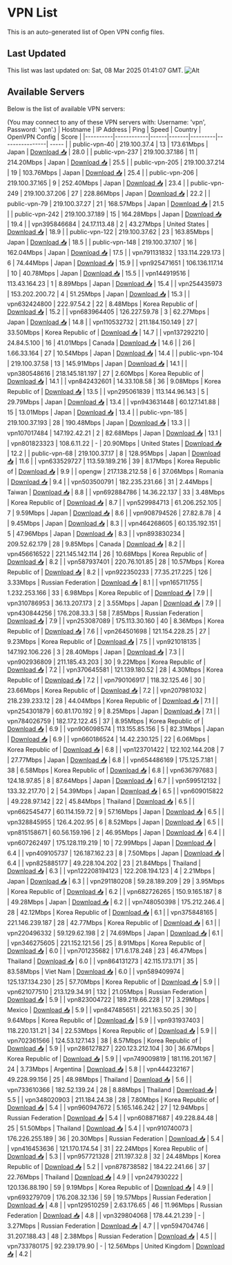 # VPN List

This is an auto-generated list of Open VPN config files.

## Last Updated

This list was last updated on: Sat, 08 Mar 2025 01:41:07 GMT.
![Alt](https://repobeats.axiom.co/api/embed/186b98318ef1479477931607c1ad7d823f12451f.svg "Repobeats analytics image")

## Available Servers

Below is the list of available VPN servers:

(You may connect to any of these VPN servers with: Username: 'vpn', Password: 'vpn'.)
| Hostname | IP Address | Ping | Speed | Country | OpenVPN Config | Score |
|----------|------------|------|-------|---------|----------------| ----- |
| public-vpn-40 | 219.100.37.4 | 13 | 173.61Mbps | Japan | [Download 📥](./configs/server_0_JP.ovpn) | 28.0 |
| public-vpn-237 | 219.100.37.186 | 11 | 214.20Mbps | Japan | [Download 📥](./configs/server_1_JP.ovpn) | 25.5 |
| public-vpn-205 | 219.100.37.214 | 19 | 103.76Mbps | Japan | [Download 📥](./configs/server_2_JP.ovpn) | 25.4 |
| public-vpn-206 | 219.100.37.165 | 9 | 252.40Mbps | Japan | [Download 📥](./configs/server_3_JP.ovpn) | 23.4 |
| public-vpn-249 | 219.100.37.206 | 27 | 228.86Mbps | Japan | [Download 📥](./configs/server_4_JP.ovpn) | 22.2 |
| public-vpn-79 | 219.100.37.27 | 21 | 168.57Mbps | Japan | [Download 📥](./configs/server_5_JP.ovpn) | 21.5 |
| public-vpn-242 | 219.100.37.189 | 15 | 164.28Mbps | Japan | [Download 📥](./configs/server_6_JP.ovpn) | 19.4 |
| vpn395846684 | 24.17.113.48 | 2 | 43.27Mbps | United States | [Download 📥](./configs/server_7_US.ovpn) | 18.9 |
| public-vpn-122 | 219.100.37.62 | 23 | 163.85Mbps | Japan | [Download 📥](./configs/server_8_JP.ovpn) | 18.5 |
| public-vpn-148 | 219.100.37.107 | 16 | 162.04Mbps | Japan | [Download 📥](./configs/server_9_JP.ovpn) | 17.5 |
| vpn791131832 | 133.114.229.173 | 6 | 74.44Mbps | Japan | [Download 📥](./configs/server_10_JP.ovpn) | 15.9 |
| vpn925471651 | 106.136.117.14 | 10 | 40.78Mbps | Japan | [Download 📥](./configs/server_11_JP.ovpn) | 15.5 |
| vpn144919516 | 113.43.164.23 | 1 | 8.89Mbps | Japan | [Download 📥](./configs/server_12_JP.ovpn) | 15.4 |
| vpn254435973 | 153.202.200.72 | 4 | 51.25Mbps | Japan | [Download 📥](./configs/server_13_JP.ovpn) | 15.3 |
| vpn632424800 | 222.97.54.2 | 22 | 8.48Mbps | Korea Republic of | [Download 📥](./configs/server_14_KR.ovpn) | 15.2 |
| vpn683964405 | 126.227.59.78 | 3 | 62.27Mbps | Japan | [Download 📥](./configs/server_15_JP.ovpn) | 14.8 |
| vpn110532732 | 211.184.150.149 | 27 | 33.50Mbps | Korea Republic of | [Download 📥](./configs/server_16_KR.ovpn) | 14.7 |
| vpn137292210 | 24.84.5.100 | 16 | 41.01Mbps | Canada | [Download 📥](./configs/server_17_CA.ovpn) | 14.6 |
| 2i6 | 1.66.33.164 | 27 | 10.54Mbps | Japan | [Download 📥](./configs/server_18_JP.ovpn) | 14.4 |
| public-vpn-104 | 219.100.37.58 | 13 | 145.91Mbps | Japan | [Download 📥](./configs/server_19_JP.ovpn) | 14.1 |
| vpn380548616 | 218.145.181.197 | 27 | 2.60Mbps | Korea Republic of | [Download 📥](./configs/server_20_KR.ovpn) | 14.1 |
| vpn842432601 | 14.33.108.58 | 36 | 9.08Mbps | Korea Republic of | [Download 📥](./configs/server_21_KR.ovpn) | 13.5 |
| vpn295061839 | 113.144.96.143 | 5 | 29.79Mbps | Japan | [Download 📥](./configs/server_22_JP.ovpn) | 13.4 |
| vpn943631448 | 60.127.141.88 | 15 | 13.01Mbps | Japan | [Download 📥](./configs/server_23_JP.ovpn) | 13.4 |
| public-vpn-185 | 219.100.37.193 | 28 | 190.48Mbps | Japan | [Download 📥](./configs/server_24_JP.ovpn) | 13.3 |
| vpn107017484 | 147.192.42.21 | 2 | 82.68Mbps | Japan | [Download 📥](./configs/server_25_JP.ovpn) | 13.1 |
| vpn801823323 | 108.6.11.22 | - | 20.90Mbps | United States | [Download 📥](./configs/server_26_US.ovpn) | 12.2 |
| public-vpn-68 | 219.100.37.17 | 8 | 128.95Mbps | Japan | [Download 📥](./configs/server_27_JP.ovpn) | 11.6 |
| vpn633529727 | 113.59.189.216 | 39 | 8.17Mbps | Korea Republic of | [Download 📥](./configs/server_28_KR.ovpn) | 9.9 |
| opengw | 217.138.212.58 | 6 | 37.06Mbps | Romania | [Download 📥](./configs/server_29_RO.ovpn) | 9.4 |
| vpn503500791 | 182.235.231.66 | 31 | 2.44Mbps | Taiwan | [Download 📥](./configs/server_30_TW.ovpn) | 8.8 |
| vpn692884786 | 14.36.22.137 | 33 | 3.48Mbps | Korea Republic of | [Download 📥](./configs/server_31_KR.ovpn) | 8.7 |
| vpn529984713 | 61.206.252.105 | 7 | 9.59Mbps | Japan | [Download 📥](./configs/server_32_JP.ovpn) | 8.6 |
| vpn908794526 | 27.82.8.78 | 4 | 9.45Mbps | Japan | [Download 📥](./configs/server_33_JP.ovpn) | 8.3 |
| vpn464268605 | 60.135.192.151 | 5 | 47.96Mbps | Japan | [Download 📥](./configs/server_34_JP.ovpn) | 8.3 |
| vpn893830234 | 209.52.62.179 | 28 | 9.85Mbps | Canada | [Download 📥](./configs/server_35_CA.ovpn) | 8.2 |
| vpn456616522 | 221.145.142.114 | 26 | 10.68Mbps | Korea Republic of | [Download 📥](./configs/server_36_KR.ovpn) | 8.2 |
| vpn587937401 | 220.76.101.85 | 28 | 10.57Mbps | Korea Republic of | [Download 📥](./configs/server_37_KR.ovpn) | 8.2 |
| vpn922350233 | 77.35.217.225 | 126 | 3.33Mbps | Russian Federation | [Download 📥](./configs/server_38_RU.ovpn) | 8.1 |
| vpn165711755 | 1.232.253.166 | 33 | 6.98Mbps | Korea Republic of | [Download 📥](./configs/server_39_KR.ovpn) | 7.9 |
| vpn310786953 | 36.13.207.173 | 2 | 3.55Mbps | Japan | [Download 📥](./configs/server_40_JP.ovpn) | 7.9 |
| vpn430844256 | 176.208.33.3 | 58 | 7.85Mbps | Russian Federation | [Download 📥](./configs/server_41_RU.ovpn) | 7.9 |
| vpn253087089 | 175.113.30.160 | 40 | 8.36Mbps | Korea Republic of | [Download 📥](./configs/server_42_KR.ovpn) | 7.6 |
| vpn264501698 | 121.154.228.25 | 27 | 9.23Mbps | Korea Republic of | [Download 📥](./configs/server_43_KR.ovpn) | 7.5 |
| vpn921018135 | 147.192.106.226 | 3 | 28.40Mbps | Japan | [Download 📥](./configs/server_44_JP.ovpn) | 7.3 |
| vpn902936809 | 211.185.43.203 | 30 | 9.22Mbps | Korea Republic of | [Download 📥](./configs/server_45_KR.ovpn) | 7.2 |
| vpn370645581 | 121.139.180.52 | 28 | 4.30Mbps | Korea Republic of | [Download 📥](./configs/server_46_KR.ovpn) | 7.2 |
| vpn790106917 | 118.32.125.46 | 30 | 23.66Mbps | Korea Republic of | [Download 📥](./configs/server_47_KR.ovpn) | 7.2 |
| vpn207981032 | 218.239.233.12 | 28 | 44.04Mbps | Korea Republic of | [Download 📥](./configs/server_48_KR.ovpn) | 7.1 |
| vpn254301879 | 60.81.170.192 | 9 | 8.25Mbps | Japan | [Download 📥](./configs/server_49_JP.ovpn) | 7.1 |
| vpn784026759 | 182.172.122.45 | 37 | 8.95Mbps | Korea Republic of | [Download 📥](./configs/server_50_KR.ovpn) | 6.9 |
| vpn906098574 | 113.155.85.156 | 5 | 82.31Mbps | Japan | [Download 📥](./configs/server_51_JP.ovpn) | 6.9 |
| vpn660186524 | 14.42.230.125 | 22 | 6.06Mbps | Korea Republic of | [Download 📥](./configs/server_52_KR.ovpn) | 6.8 |
| vpn123701422 | 122.102.144.208 | 7 | 27.77Mbps | Japan | [Download 📥](./configs/server_53_JP.ovpn) | 6.8 |
| vpn654486169 | 175.125.7.181 | 38 | 6.58Mbps | Korea Republic of | [Download 📥](./configs/server_54_KR.ovpn) | 6.8 |
| vpn636797683 | 124.18.97.85 | 8 | 87.64Mbps | Japan | [Download 📥](./configs/server_55_JP.ovpn) | 6.7 |
| vpn599512132 | 133.32.217.70 | 2 | 54.39Mbps | Japan | [Download 📥](./configs/server_56_JP.ovpn) | 6.5 |
| vpn609015822 | 49.228.97.142 | 22 | 45.84Mbps | Thailand | [Download 📥](./configs/server_57_TH.ovpn) | 6.5 |
| vpn662545477 | 60.114.159.72 | 9 | 57.16Mbps | Japan | [Download 📥](./configs/server_58_JP.ovpn) | 6.5 |
| vpn328845955 | 126.4.202.95 | 6 | 8.52Mbps | Japan | [Download 📥](./configs/server_59_JP.ovpn) | 6.5 |
| vpn815158671 | 60.56.159.196 | 2 | 46.95Mbps | Japan | [Download 📥](./configs/server_60_JP.ovpn) | 6.4 |
| vpn607262497 | 175.128.119.219 | 10 | 72.99Mbps | Japan | [Download 📥](./configs/server_61_JP.ovpn) | 6.4 |
| vpn409105737 | 126.187.162.23 | 8 | 7.50Mbps | Japan | [Download 📥](./configs/server_62_JP.ovpn) | 6.4 |
| vpn825885177 | 49.228.104.202 | 23 | 21.84Mbps | Thailand | [Download 📥](./configs/server_63_TH.ovpn) | 6.3 |
| vpn122208194123 | 122.208.194.123 | 4 | 2.21Mbps | Japan | [Download 📥](./configs/server_64_JP.ovpn) | 6.3 |
| vpn291180208 | 59.28.189.209 | 29 | 3.95Mbps | Korea Republic of | [Download 📥](./configs/server_65_KR.ovpn) | 6.2 |
| vpn682726265 | 150.9.165.187 | 8 | 49.28Mbps | Japan | [Download 📥](./configs/server_66_JP.ovpn) | 6.2 |
| vpn748050398 | 175.212.246.4 | 28 | 42.12Mbps | Korea Republic of | [Download 📥](./configs/server_67_KR.ovpn) | 6.1 |
| vpn375848165 | 221.146.239.187 | 28 | 42.77Mbps | Korea Republic of | [Download 📥](./configs/server_68_KR.ovpn) | 6.1 |
| vpn220496332 | 59.129.62.198 | 2 | 74.69Mbps | Japan | [Download 📥](./configs/server_69_JP.ovpn) | 6.1 |
| vpn346275605 | 221.152.121.56 | 25 | 8.91Mbps | Korea Republic of | [Download 📥](./configs/server_70_KR.ovpn) | 6.0 |
| vpn701235682 | 171.6.178.248 | 23 | 46.47Mbps | Thailand | [Download 📥](./configs/server_71_TH.ovpn) | 6.0 |
| vpn864131273 | 42.115.173.171 | 35 | 83.58Mbps | Viet Nam | [Download 📥](./configs/server_72_VN.ovpn) | 6.0 |
| vpn589409974 | 125.137.134.230 | 25 | 57.70Mbps | Korea Republic of | [Download 📥](./configs/server_73_KR.ovpn) | 5.9 |
| vpn621077510 | 213.129.34.91 | 132 | 21.05Mbps | Russian Federation | [Download 📥](./configs/server_74_RU.ovpn) | 5.9 |
| vpn823004722 | 189.219.66.228 | 17 | 3.29Mbps | Mexico | [Download 📥](./configs/server_75_MX.ovpn) | 5.9 |
| vpn847485651 | 221.163.50.25 | 30 | 9.64Mbps | Korea Republic of | [Download 📥](./configs/server_76_KR.ovpn) | 5.9 |
| vpn931937403 | 118.220.131.21 | 34 | 22.53Mbps | Korea Republic of | [Download 📥](./configs/server_77_KR.ovpn) | 5.9 |
| vpn702361566 | 124.53.127.143 | 38 | 8.57Mbps | Korea Republic of | [Download 📥](./configs/server_78_KR.ovpn) | 5.9 |
| vpn286127827 | 220.123.212.104 | 30 | 36.67Mbps | Korea Republic of | [Download 📥](./configs/server_79_KR.ovpn) | 5.9 |
| vpn749009819 | 181.116.201.167 | 24 | 3.73Mbps | Argentina | [Download 📥](./configs/server_80_AR.ovpn) | 5.8 |
| vpn444232167 | 49.228.99.156 | 25 | 48.98Mbps | Thailand | [Download 📥](./configs/server_81_TH.ovpn) | 5.6 |
| vpn733610366 | 182.52.139.24 | 28 | 8.88Mbps | Thailand | [Download 📥](./configs/server_82_TH.ovpn) | 5.5 |
| vpn348020903 | 211.184.24.38 | 28 | 7.80Mbps | Korea Republic of | [Download 📥](./configs/server_83_KR.ovpn) | 5.4 |
| vpn960947672 | 5.165.146.242 | 27 | 12.94Mbps | Russian Federation | [Download 📥](./configs/server_84_RU.ovpn) | 5.4 |
| vpn608871687 | 49.228.84.48 | 25 | 51.50Mbps | Thailand | [Download 📥](./configs/server_85_TH.ovpn) | 5.4 |
| vpn910740073 | 176.226.255.189 | 36 | 20.30Mbps | Russian Federation | [Download 📥](./configs/server_86_RU.ovpn) | 5.4 |
| vpn416453636 | 121.170.174.54 | 31 | 22.24Mbps | Korea Republic of | [Download 📥](./configs/server_87_KR.ovpn) | 5.3 |
| vpn957721328 | 211.197.32.8 | 32 | 24.48Mbps | Korea Republic of | [Download 📥](./configs/server_88_KR.ovpn) | 5.2 |
| vpn878738582 | 184.22.241.66 | 37 | 22.76Mbps | Thailand | [Download 📥](./configs/server_89_TH.ovpn) | 4.9 |
| vpn247930222 | 120.136.88.190 | 59 | 9.19Mbps | Korea Republic of | [Download 📥](./configs/server_90_KR.ovpn) | 4.9 |
| vpn693279709 | 176.208.32.136 | 59 | 19.57Mbps | Russian Federation | [Download 📥](./configs/server_91_RU.ovpn) | 4.8 |
| vpn129510259 | 2.63.176.65 | 46 | 11.96Mbps | Russian Federation | [Download 📥](./configs/server_92_RU.ovpn) | 4.8 |
| vpn329804068 | 178.44.21.239 | - | 3.27Mbps | Russian Federation | [Download 📥](./configs/server_93_RU.ovpn) | 4.7 |
| vpn594704746 | 31.207.188.43 | 48 | 2.38Mbps | Russian Federation | [Download 📥](./configs/server_94_RU.ovpn) | 4.5 |
| vpn733780175 | 92.239.179.90 | - | 12.56Mbps | United Kingdom | [Download 📥](./configs/server_95_GB.ovpn) | 4.2 |
